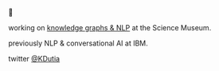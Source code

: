 👋 

working on [knowledge graphs & NLP](https://github.com/TheScienceMuseum/heritage-connector) at the Science Museum.

previously NLP & conversational AI at IBM.

twitter [@KDutia](https://twitter.com/KDutia)
